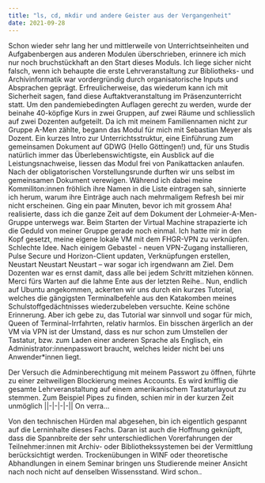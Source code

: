 ```yaml
---
title: "ls, cd, mkdir und andere Geister aus der Vergangenheit"
date: 2021-09-28
---
```



Schon wieder sehr lang her und mittlerweile von Unterrichtseinheiten und Aufgabenbergen aus anderen Modulen überschrieben, erinnere ich mich nur noch bruchstückhaft an den Start dieses Moduls. Ich liege sicher nicht falsch, wenn ich behaupte die erste Lehrveranstaltung zur Bibliotheks- und Archivinformatik war vordergründig durch organisatorische Inputs und Absprachen geprägt. Erfreulicherweise, das wiederum kann ich mit Sicherheit sagen, fand diese Auftaktveranstaltung im Präsenzunterricht statt.
Um den pandemiebedingten Auflagen gerecht zu werden, wurde der beinahe 40-köpfige Kurs in zwei Gruppen, auf zwei Räume und schliesslich auf zwei Dozenten aufgeteilt. Da ich mit meinem Familiennamen nicht zur Gruppe A-Men zählte, begann das Modul für mich mit Sebastian Meyer als Dozent. 
Ein kurzes Intro zur Unterrichtsstruktur, eine Einführung zum gemeinsamen Dokument auf GDWG (Hello Göttingen!) und, für uns Studis natürlich immer das Überlebenswichtigste, ein Ausblick auf die Leistungsnachweise, liessen das Modul frei von Panikattacken anlaufen. 
Nach der obligatorischen Vorstellungsrunde durften wir uns selbst im gemeinsamen Dokument verewigen. Während ich dabei meine Kommiliton:innen fröhlich ihre Namen in die Liste eintragen sah, sinnierte ich herum, warum ihre Einträge auch nach mehrmaligem Refresh bei mir nicht erscheinen. Ging ein paar Minuten, bevor ich mit grossem Aha! realisierte, dass ich die ganze Zeit auf dem Dokument der Lohmeier-A-Men-Gruppe unterwegs war. 
Beim Starten der Virtual Machine strapazierte ich die Geduld von meiner Gruppe gerade noch einmal. Ich hatte mir in den Kopf gesetzt, meine eigene lokale VM mit dem FHGR-VPN zu verknüpfen. Schlechte Idee. Nach einigem Gebastel - neuen VPN-Zugang installieren, Pulse Secure und Horizon-Client updaten, Verknüpfungen erstellen, Neustart Neustart Neustart – war sogar ich irgendwann am Ziel. Dem Dozenten war es ernst damit, dass alle bei jedem Schritt mitziehen können. Merci fürs Warten auf die lahme Ente aus der letzten Reihe..
Nun, endlich auf Ubuntu angekommen, ackerten wir uns durch ein kurzes Tutorial, welches die gängigsten Terminalbefehle aus den Katakomben meines Schulstoffgedächtnisses wiederzubeleben versuchte. Keine schöne Erinnerung. Aber ich gebe zu, das Tutorial war sinnvoll und sogar für mich, Queen of Terminal-Irrfahrten, relativ harmlos. 
Ein bisschen ärgerlich an der VM via VPN ist der Umstand, dass es nur schon zum Umstellen der Tastatur, bzw. zum Laden einer anderen Sprache als Englisch, ein Administrator:innenpasswort braucht, welches leider nicht bei uns Anwender*innen liegt. 
 
Der Versuch die Adminberechtigung mit meinem Passwort zu öffnen, führte zu einer zeitweiligen Blockierung meines Accounts. Es wird knifflig die gesamte Lehrveranstaltung auf einem amerikanischem Tastaturlayout zu stemmen. Zum Beispiel Pipes zu finden, schien mir in der kurzen Zeit unmöglich ||-|-|-|-|| On verra…



Von den technischen Hürden mal abgesehen, bin ich eigentlich gespannt auf die Lerninhalte dieses Fachs. Daran ist auch die Hoffnung geknüpft, dass die Spannbreite der sehr unterschiedlichen Vorerfahrungen der Teilnehmer:innen mit Archiv- oder Bibliothekssystemen bei der Vermittlung berücksichtigt werden. Trockenübungen in WINF oder theoretische Abhandlungen in einem Seminar bringen uns Studierende meiner Ansicht nach noch nicht auf denselben Wissensstand. Wird schon..
